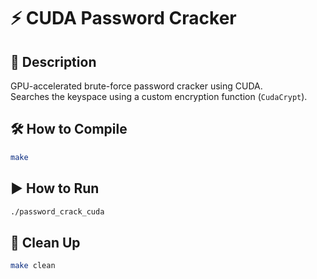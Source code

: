 # ⚡ CUDA Password Cracker

## 🧠 Description
GPU-accelerated brute-force password cracker using CUDA.  
Searches the keyspace using a custom encryption function (`CudaCrypt`).

## 🛠️ How to Compile
```bash
make
```

## ▶️ How to Run
```bash
./password_crack_cuda
```

## 🧹 Clean Up
```bash
make clean
```
